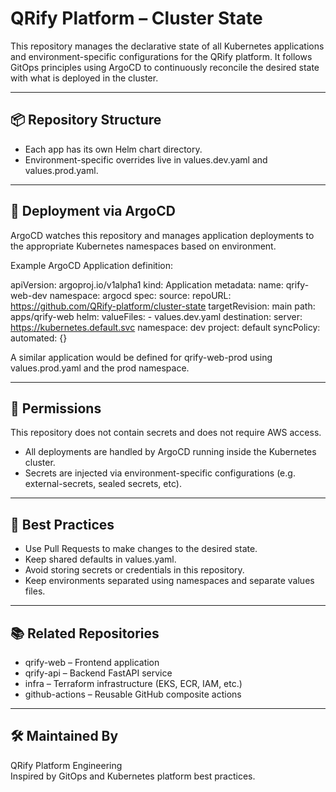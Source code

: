 # QRify Platform – Cluster State

This repository manages the declarative state of all Kubernetes applications and environment-specific configurations for the QRify platform. It follows GitOps principles using ArgoCD to continuously reconcile the desired state with what is deployed in the cluster.

---

## 📦 Repository Structure

- Each app has its own Helm chart directory.
- Environment-specific overrides live in values.dev.yaml and values.prod.yaml.

---

## 🚀 Deployment via ArgoCD

ArgoCD watches this repository and manages application deployments to the appropriate Kubernetes namespaces based on environment.

Example ArgoCD Application definition:

apiVersion: argoproj.io/v1alpha1
kind: Application
metadata:
  name: qrify-web-dev
  namespace: argocd
spec:
  source:
    repoURL: https://github.com/QRify-platform/cluster-state
    targetRevision: main
    path: apps/qrify-web
    helm:
      valueFiles:
        - values.dev.yaml
  destination:
    server: https://kubernetes.default.svc
    namespace: dev
  project: default
  syncPolicy:
    automated: {}

A similar application would be defined for qrify-web-prod using values.prod.yaml and the prod namespace.

---

## 🔐 Permissions

This repository does not contain secrets and does not require AWS access.

- All deployments are handled by ArgoCD running inside the Kubernetes cluster.
- Secrets are injected via environment-specific configurations (e.g. external-secrets, sealed secrets, etc).

---

## 🧠 Best Practices

- Use Pull Requests to make changes to the desired state.
- Keep shared defaults in values.yaml.
- Avoid storing secrets or credentials in this repository.
- Keep environments separated using namespaces and separate values files.

---

## 📚 Related Repositories

- qrify-web – Frontend application
- qrify-api – Backend FastAPI service
- infra – Terraform infrastructure (EKS, ECR, IAM, etc.)
- github-actions – Reusable GitHub composite actions

---

## 🛠 Maintained By

QRify Platform Engineering  
Inspired by GitOps and Kubernetes platform best practices.

